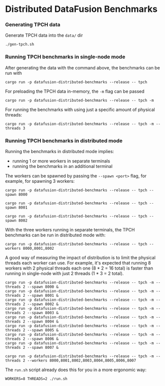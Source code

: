 # Distributed DataFusion Benchmarks

### Generating TPCH data

Generate TPCH data into the `data/` dir

```shell
./gen-tpch.sh
```

### Running TPCH benchmarks in single-node mode

After generating the data with the command above, the benchmarks can be run with

```shell
cargo run -p datafusion-distributed-benchmarks --release -- tpch
```

For preloading the TPCH data in-memory, the `-m` flag can be passed

```shell
cargo run -p datafusion-distributed-benchmarks --release -- tpch -m
```

For running the benchmarks with using just a specific amount of physical threads:

```shell
cargo run -p datafusion-distributed-benchmarks --release -- tpch -m --threads 3
```

### Running TPCH benchmarks in distributed mode

Running the benchmarks in distributed mode implies:

- running 1 or more workers in separate terminals
- running the benchmarks in an additional terminal

The workers can be spawned by passing the `--spawn <port>` flag, for example, for spawning 3 workers:

```shell
cargo run -p datafusion-distributed-benchmarks --release -- tpch --spawn 8000
```

```shell
cargo run -p datafusion-distributed-benchmarks --release -- tpch --spawn 8001
```

```shell
cargo run -p datafusion-distributed-benchmarks --release -- tpch --spawn 8002
```

With the three workers running in separate terminals, the TPCH benchmarks can be run in distributed mode with:

```shell
cargo run -p datafusion-distributed-benchmarks --release -- tpch --workers 8000,8001,8002
```

A good way of measuring the impact of distribution is to limit the physical threads each worker can use. For example,
it's expected that running 8 workers with 2 physical threads each one (8 * 2 = 16 total) is faster than running in
single-node with just 2 threads (1 * 3 = 2 total).

```shell
cargo run -p datafusion-distributed-benchmarks --release -- tpch -m --threads 2 --spawn 8000 & 
cargo run -p datafusion-distributed-benchmarks --release -- tpch -m --threads 2 --spawn 8001 & 
cargo run -p datafusion-distributed-benchmarks --release -- tpch -m --threads 2 --spawn 8002 & 
cargo run -p datafusion-distributed-benchmarks --release -- tpch -m --threads 2 --spawn 8003 & 
cargo run -p datafusion-distributed-benchmarks --release -- tpch -m --threads 2 --spawn 8004 & 
cargo run -p datafusion-distributed-benchmarks --release -- tpch -m --threads 2 --spawn 8005 & 
cargo run -p datafusion-distributed-benchmarks --release -- tpch -m --threads 2 --spawn 8006 & 
cargo run -p datafusion-distributed-benchmarks --release -- tpch -m --threads 2 --spawn 8007 & 
```

```shell
cargo run -p datafusion-distributed-benchmarks --release -- tpch -m --threads 2 --workers 8000,8001,8002,8003,8004,8005,8006,8007
```

The `run.sh` script already does this for you in a more ergonomic way:

```shell
WORKERS=8 THREADS=2 ./run.sh
```